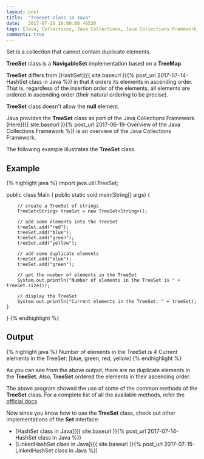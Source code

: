 ```yaml
---
layout: post
title:  "TreeSet class in Java"
date:   2017-07-16 10:00:00 +0530
tags: [Java, Collections, Java Collections, Java Collections Framework, Set, TreeMap, TreeSet, TreeSet class]
comments: true
---
```


Set is a collection that cannot contain duplicate elements. 

**TreeSet** class is a **NavigableSet** implementation based on a **TreeMap**.

**TreeSet** differs from [HashSet]({{ site.baseurl }}{% post_url 2017-07-14-HashSet class in Java %}) in that it orders its elements in ascending order. That is, regardless of the insertion order of the elements, all elements are ordered in ascending order (their natural ordering to be precise).

**TreeSet** class doesn't allow the **null** element.

Java provides the **TreeSet** class as part of the Java Collections Framework. [Here]({{ site.baseurl }}{% post_url 2017-06-19-Overview of the Java Collections Framework %}) is an overview of the Java Collections Framework.

The following example illustrates the **TreeSet** class.

## Example

{% highlight java %}
import java.util.TreeSet;

public class Main {
    public static void main(String[] args) {

        // create a TreeSet of strings
        TreeSet<String> treeSet = new TreeSet<String>();

        // add some elements into the TreeSet
        treeSet.add("red");
        treeSet.add("blue");
        treeSet.add("green");
        treeSet.add("yellow");

        // add some duplicate elements
        treeSet.add("blue");
        treeSet.add("green");

        // get the number of elements in the TreeSet
        System.out.println("Number of elements in the TreeSet is " + treeSet.size());

        // display the TreeSet
        System.out.println("Current elements in the TreeSet: " + treeSet);
    }
}
{% endhighlight %}

## Output

{% highlight java %}
Number of elements in the TreeSet is 4
Current elements in the TreeSet: [blue, green, red, yellow]
{% endhighlight %}

As you can see from the above output, there are no duplicate elements in the **TreeSet**. Also, **TreeSet** ordered the elements in their ascending order.

The above program showed the use of some of the common methods of the **TreeSet** class. For a complete list of all the available methods, refer the [official docs].

Now since you know how to use the **TreeSet** class, check out other implementations of the **Set** interface:

* [HashSet class in Java]({{ site.baseurl }}{% post_url 2017-07-14-HashSet class in Java %})
* [LinkedHashSet class in Java]({{ site.baseurl }}{% post_url 2017-07-15-LinkedHashSet class in Java %})

[official docs]: https://docs.oracle.com/javase/9/docs/api/java/util/TreeSet.html

